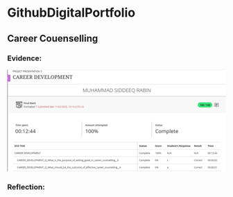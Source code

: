 # GithubDigitalPortfolio
## Career Couenselling
### Evidence:

<img src="CareerDevelopment.png" alt="Girl in a jacket"/>

### Reflection:
